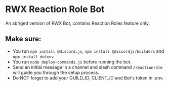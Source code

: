 # RWX Reaction Role Bot
An abriged version of RWX Bot, contains Reaction Roles feature only. 

## Make sure:
* You run `npm install @discord.js`, `npm install @discordjs/builders` and `npm install dotenv`
* You run `node deploy-commands.js` before running the bot.
* Send an initial message in a channel and slash command `/reactionrole` will guide you through the setup process.
* Do NOT forget to add your GUILD_ID, CLIENT_ID and Bot's token in .env.
